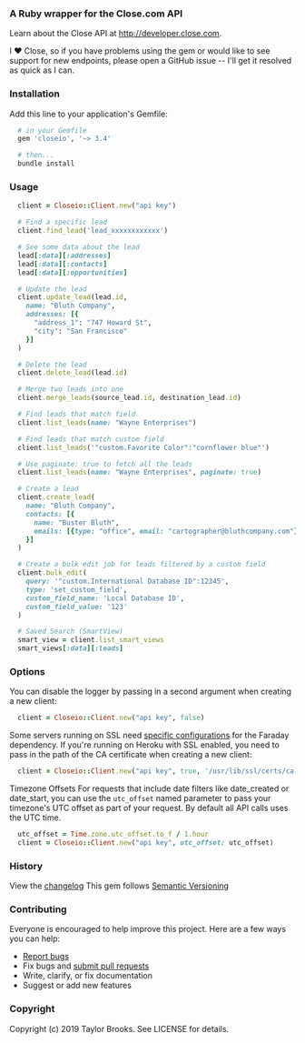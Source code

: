 ### A Ruby wrapper for the Close.com API

Learn about the Close API at http://developer.close.com.

I :heart: Close, so if you have problems using the gem or would like to see support for new endpoints, please open a GitHub issue -- I'll get it resolved as quick as I can.

### Installation
Add this line to your application's Gemfile:
````ruby
  # in your Gemfile
  gem 'closeio', '~> 3.4'

  # then...
  bundle install
````

### Usage
````ruby
  client = Closeio::Client.new("api key")

  # Find a specific lead
  client.find_lead('lead_xxxxxxxxxxxx')

  # See some data about the lead
  lead[:data][:addresses]
  lead[:data][:contacts]
  lead[:data][:opportunities]

  # Update the lead
  client.update_lead(lead.id,
    name: "Bluth Company",
    addresses: [{
      "address_1": "747 Howard St",
      "city": "San Francisco"
    }]
  )

  # Delete the lead
  client.delete_lead(lead.id)

  # Merge two leads into one
  client.merge_leads(source_lead.id, destination_lead.id)

  # Find leads that match field
  client.list_leads(name: "Wayne Enterprises")

  # Find leads that match custom field
  client.list_leads('"custom.Favorite Color":"cornflower blue"')

  # Use paginate: true to fetch all the leads
  client.list_leads(name: "Wayne Enterprises", paginate: true)

  # Create a lead
  client.create_lead(
    name: "Bluth Company",
    contacts: [{
      name: "Buster Bluth",
      emails: [{type: "office", email: "cartographer@bluthcompany.com"}]
    }]
  )

  # Create a bulk edit job for leads filtered by a custom field
  client.bulk_edit(
    query: '"custom.International Database ID":12345',
    type: 'set_custom_field',
    custom_field_name: 'Local Database ID',
    custom_field_value: '123'
  )

  # Saved Search (SmartView)
  smart_view = client.list_smart_views
  smart_views[:data][:leads]
````

### Options

You can disable the logger by passing in a second argument when creating a new client:
```ruby
  client = Closeio::Client.new("api key", false)
```

Some servers running on SSL need [specific configurations](https://github.com/lostisland/faraday/wiki/Setting-up-SSL-certificates) for the Faraday dependency.
If you're running on Heroku with SSL enabled, you need to pass in the path of the CA certificate when creating a new client:
```ruby
  client = Closeio::Client.new("api key", true, '/usr/lib/ssl/certs/ca-certificates.crt')
```

Timezone Offsets
For requests that include date filters like date_created or date_start, you can use the `utc_offset` named parameter to pass your timezone's UTC offset as part of your request. By default all API calls uses the UTC time.
```ruby
  utc_offset = Time.zone.utc_offset.to_f / 1.hour
  client = Closeio::Client.new("api key", utc_offset: utc_offset)
```


### History

View the [changelog](https://github.com/taylorbrooks/closeio/blob/master/CHANGELOG.md)
This gem follows [Semantic Versioning](http://semver.org/)

### Contributing

Everyone is encouraged to help improve this project. Here are a few ways you can help:

- [Report bugs](https://github.com/taylorbrooks/closeio/issues)
- Fix bugs and [submit pull requests](https://github.com/taylorbrooks/closeio/pulls)
- Write, clarify, or fix documentation
- Suggest or add new features

### Copyright
Copyright (c) 2019 Taylor Brooks. See LICENSE for details.
